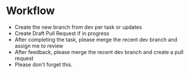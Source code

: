 # Workflow
- Create the new branch from dev per task or updates
- Create Draft Pull Request if in progress
- After completing the task, please merge the recent dev branch and assign me to review
- After feedback, please merge the recent dev branch and create a pull request
- Please don't forget this.
